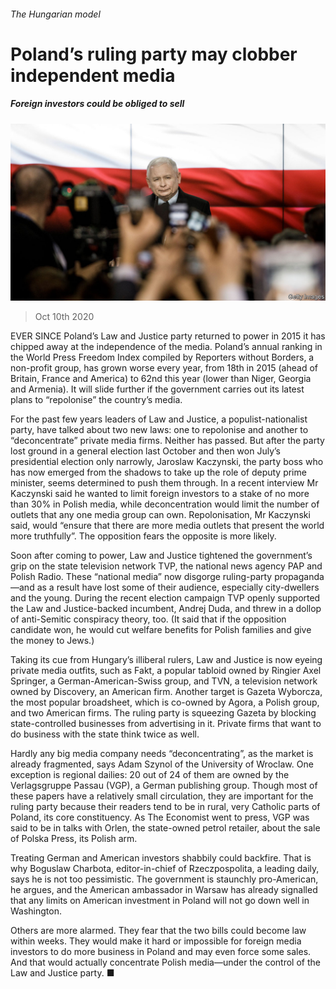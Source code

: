 ###### The Hungarian model

# Poland’s ruling party may clobber independent media 

##### Foreign investors could be obliged to sell 

![image](images/20201010_EUP504.jpg) 

> Oct 10th 2020 


EVER SINCE Poland’s Law and Justice party returned to power in 2015 it has chipped away at the independence of the media. Poland’s annual ranking in the World Press Freedom Index compiled by Reporters without Borders, a non-profit group, has grown worse every year, from 18th in 2015 (ahead of Britain, France and America) to 62nd this year (lower than Niger, Georgia and Armenia). It will slide further if the government carries out its latest plans to “repolonise” the country’s media.


For the past few years leaders of Law and Justice, a populist-nationalist party, have talked about two new laws: one to repolonise and another to “deconcentrate” private media firms. Neither has passed. But after the party lost ground in a general election last October and then won July’s presidential election only narrowly, Jaroslaw Kaczynski, the party boss who has now emerged from the shadows to take up the role of deputy prime minister, seems determined to push them through. In a recent interview Mr Kaczynski said he wanted to limit foreign investors to a stake of no more than 30% in Polish media, while deconcentration would limit the number of outlets that any one media group can own. Repolonisation, Mr Kaczynski said, would “ensure that there are more media outlets that present the world more truthfully”. The opposition fears the opposite is more likely.



Soon after coming to power, Law and Justice tightened the government’s grip on the state television network TVP, the national news agency PAP and Polish Radio. These “national media” now disgorge ruling-party propaganda—and as a result have lost some of their audience, especially city-dwellers and the young. During the recent election campaign TVP openly supported the Law and Justice-backed incumbent, Andrej Duda, and threw in a dollop of anti-Semitic conspiracy theory, too. (It said that if the opposition candidate won, he would cut welfare benefits for Polish families and give the money to Jews.)


Taking its cue from Hungary’s illiberal rulers, Law and Justice is now eyeing private media outfits, such as Fakt, a popular tabloid owned by Ringier Axel Springer, a German-American-Swiss group, and TVN, a television network owned by Discovery, an American firm. Another target is Gazeta Wyborcza, the most popular broadsheet, which is co-owned by Agora, a Polish group, and two American firms. The ruling party is squeezing Gazeta by blocking state-controlled businesses from advertising in it. Private firms that want to do business with the state think twice as well.


Hardly any big media company needs “deconcentrating”, as the market is already fragmented, says Adam Szynol of the University of Wroclaw. One exception is regional dailies: 20 out of 24 of them are owned by the Verlagsgruppe Passau (VGP), a German publishing group. Though most of these papers have a relatively small circulation, they are important for the ruling party because their readers tend to be in rural, very Catholic parts of Poland, its core constituency. As The Economist went to press, VGP was said to be in talks with Orlen, the state-owned petrol retailer, about the sale of Polska Press, its Polish arm.


Treating German and American investors shabbily could backfire. That is why Boguslaw Charbota, editor-in-chief of Rzeczpospolita, a leading daily, says he is not too pessimistic. The government is staunchly pro-American, he argues, and the American ambassador in Warsaw has already signalled that any limits on American investment in Poland will not go down well in Washington.


Others are more alarmed. They fear that the two bills could become law within weeks. They would make it hard or impossible for foreign media investors to do more business in Poland and may even force some sales. And that would actually concentrate Polish media—under the control of the Law and Justice party. ■


